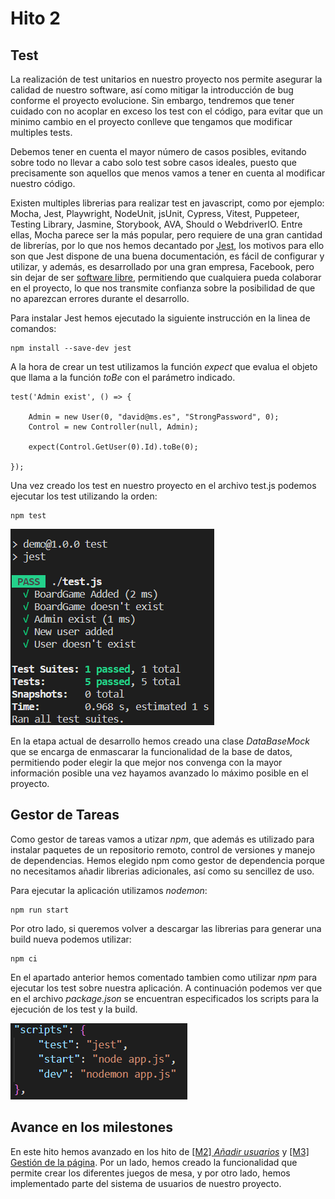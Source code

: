 # Hito 2

## Test

La realización de test unitarios en nuestro proyecto nos permite asegurar la calidad de nuestro software, así como mitigar la introducción de bug conforme el proyecto evolucione. Sin embargo, tendremos que tener cuidado con no acoplar en exceso los test con el código, para evitar que un minimo cambio en el proyecto conlleve que tengamos que modificar multiples tests.

Debemos tener en cuenta el mayor número de casos posibles, evitando sobre todo no llevar a cabo solo test sobre casos ideales, puesto que precisamente son aquellos que menos vamos a tener en cuenta al modificar nuestro código.

Existen multiples librerias para realizar test en javascript, como por ejemplo: Mocha, Jest, Playwright, NodeUnit, jsUnit, Cypress, Vitest, Puppeteer, Testing Library, Jasmine, Storybook, AVA, Should o WebdriverIO. Entre ellas, Mocha parece ser la más popular, pero requiere de una gran cantidad de librerías, por lo que nos hemos decantado por <a href="https://jestjs.io/">Jest</a>, los motivos para ello son que Jest dispone de una buena documentación, es fácil de configurar y utilizar, y además, es desarrollado por una gran empresa, Facebook, pero sin dejar de ser <a href="https://github.com/facebook/jest">software libre</a>, permitiendo que cualquiera pueda colaborar en el proyecto, lo que nos transmite confianza sobre la posibilidad de que no aparezcan errores durante el desarrollo. 

Para instalar Jest hemos ejecutado la siguiente instrucción en la linea de comandos:

```
npm install --save-dev jest
```

A la hora de crear un test utilizamos la función <i>expect</i> que evalua el objeto que llama a la función <i>toBe</i> con el parámetro indicado.

```
test('Admin exist', () => {

    Admin = new User(0, "david@ms.es", "StrongPassword", 0);
    Control = new Controller(null, Admin);

    expect(Control.GetUser(0).Id).toBe(0);

});
```

Una vez creado los test en nuestro proyecto en el archivo test.js podemos ejecutar los test utilizando la orden:

```
npm test
```

<img src="images/Hito2/test.PNG" alt="test"/>

En la etapa actual de desarrollo hemos creado una clase <i>DataBaseMock</i> que se encarga de enmascarar la funcionalidad de la base de datos, permitiendo poder elegir la que mejor nos convenga con la mayor información posible una vez hayamos avanzado lo máximo posible en el proyecto.

## Gestor de Tareas

Como gestor de tareas vamos a utizar <i>npm</i>, que además es utilizado para instalar paquetes de un repositorio remoto, control de versiones y manejo de dependencias. Hemos elegido npm como gestor de dependencia porque no necesitamos añadir librerias adicionales, así como su sencillez de uso.

Para ejecutar la aplicación utilizamos <i>nodemon</i>:

```
npm run start
```

Por otro lado, si queremos volver a descargar las librerias para generar una build nueva podemos utilizar:

```
npm ci
```

En el apartado anterior hemos comentado tambien como utilizar <i>npm</i> para ejecutar los test sobre nuestra aplicación. A continuación podemos ver que en el archivo <i>package.json</i> se encuentran especificados los scripts para la ejecución de los test y la build.

<img src="images/Hito2/script.PNG" alt="test"/>

## Avance en los milestones

En este hito hemos avanzado en los hito de <a href="https://github.com/DavidCh33/CC/milestone/5">[M2] <i>Añadir usuarios</i></a> y <a href="https://github.com/DavidCh33/CC/milestone/8">[M3] Gestión de la página</a>. Por un lado, hemos creado la funcionalidad que permite crear los diferentes juegos de mesa, y por otro lado, hemos implementado parte del sistema de usuarios de nuestro proyecto.